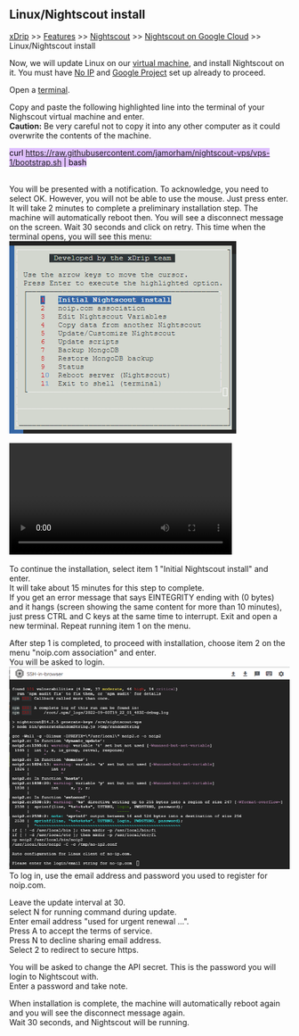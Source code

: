 ## Linux/Nightscout install  
[xDrip](../../README.md) >> [Features](../Features_page) >> [Nightscout](../Nightscout_page) >> [Nightscout on Google Cloud](./GoogleCloud) >> Linux/Nightscout install  
  
Now, we will update Linux on our [virtual machine](./NS_FreeTier), and install Nightscout on it.  You must have [No IP](./noip_com.md) and [Google Project](./NS_GCProject.md) set up already to proceed.  
  
Open a [terminal](./Terminal.md).  

Copy and paste the following highlighted line into the terminal of your Nighscout virtual machine and enter.  
**Caution:** Be very careful not to copy it into any other computer as it could overwrite the contents of the machine.  
  
<mark style="background-color: #dFbFff">curl https://raw.githubusercontent.com/jamorham/nightscout-vps/vps-1/bootstrap.sh | bash</mark>  
<br/>  
  
You will be presented with a notification.  To acknowledge, you need to select OK.  However, you will not be able to use the mouse.  Just press enter.  
It will take 2 minutes to complete a preliminary installation step.  The machine will automatically reboot then.  You will see a disconnect message on the screen.  Wait 30 seconds and click on retry.  This time when the terminal opens, you will see this menu:  
![](./images/Menu.png)  
  
<video width="400" controlsList="nodownload" src="./Install1.mp4" controls>  
</video>    

To continue the installation, select item 1 "Initial Nightscout install" and enter.  
It will take about 15 minutes for this step to complete.  
If you get an error message that says EINTEGRITY ending with (0 bytes) and it hangs (screen showing the same content for more than 10 minutes), just press CTRL and C keys at the same time to interrupt.  Exit and open a new terminal.  Repeat running item 1 on the menu.  
  
After step 1 is completed, to proceed with installation, choose item 2 on the menu "noip.com association" and enter.  
You will be asked to login.  
![](./images/Terminal.png)  
To log in, use the email address and password you used to register for noip.com.  
  
Leave the update interval at 30.  
select N for running command during update.  
Enter email address "used for urgent renewal ...".  
Press A to accept the terms of service.  
Press N to decline sharing email address.  
Select 2 to redirect to secure https.  
  
You will be asked to change the API secret.  This is the password you will login to Nightscout with.  
Enter a password and take note.    
  
When installation is complete, the machine will automatically reboot again and you will see the disconnect message again.  
Wait 30 seconds, and Nightscout will be running.  
 
